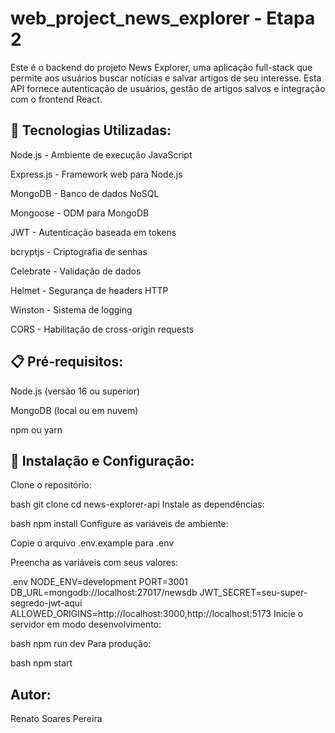 # web_project_news_explorer - Etapa 2 

Este é o backend do projeto News Explorer, uma aplicação full-stack que permite aos usuários buscar notícias e salvar artigos de seu interesse. Esta API fornece autenticação de usuários, gestão de artigos salvos e integração com o frontend React.

## 🚀 Tecnologias Utilizadas:

Node.js - Ambiente de execução JavaScript

Express.js - Framework web para Node.js

MongoDB - Banco de dados NoSQL

Mongoose - ODM para MongoDB

JWT - Autenticação baseada em tokens

bcryptjs - Criptografia de senhas

Celebrate - Validação de dados

Helmet - Segurança de headers HTTP

Winston - Sistema de logging

CORS - Habilitação de cross-origin requests

## 📋 Pré-requisitos:

Node.js (versão 16 ou superior)

MongoDB (local ou em nuvem)

npm ou yarn

## 🔧 Instalação e Configuração:

Clone o repositório:

bash
git clone <url-do-repositorio>
cd news-explorer-api
Instale as dependências:

bash
npm install
Configure as variáveis de ambiente:

Copie o arquivo .env.example para .env

Preencha as variáveis com seus valores:

.env
NODE_ENV=development
PORT=3001
DB_URL=mongodb://localhost:27017/newsdb
JWT_SECRET=seu-super-segredo-jwt-aqui
ALLOWED_ORIGINS=http://localhost:3000,http://localhost:5173
Inicie o servidor em modo desenvolvimento:

bash
npm run dev
Para produção:

bash
npm start

## Autor:

Renato Soares Pereira
